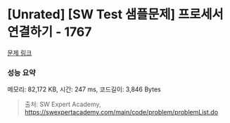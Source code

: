 # [Unrated] [SW Test 샘플문제] 프로세서 연결하기 - 1767 

[문제 링크](https://swexpertacademy.com/main/code/problem/problemDetail.do?contestProbId=AV4suNtaXFEDFAUf) 

### 성능 요약

메모리: 82,172 KB, 시간: 247 ms, 코드길이: 3,846 Bytes



> 출처: SW Expert Academy, https://swexpertacademy.com/main/code/problem/problemList.do